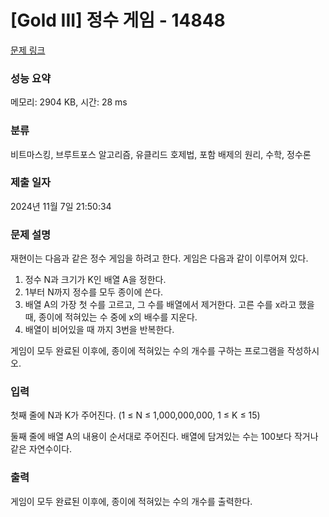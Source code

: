 # [Gold III] 정수 게임 - 14848 

[문제 링크](https://www.acmicpc.net/problem/14848) 

### 성능 요약

메모리: 2904 KB, 시간: 28 ms

### 분류

비트마스킹, 브루트포스 알고리즘, 유클리드 호제법, 포함 배제의 원리, 수학, 정수론

### 제출 일자

2024년 11월 7일 21:50:34

### 문제 설명

<p>재현이는 다음과 같은 정수 게임을 하려고 한다. 게임은 다음과 같이 이루어져 있다.</p>

<ol>
	<li>정수 N과 크기가 K인 배열 A을 정한다.</li>
	<li>1부터 N까지 정수를 모두 종이에 쓴다.</li>
	<li>배열 A의 가장 첫 수를 고르고, 그 수를 배열에서 제거한다. 고른 수를 x라고 했을 때, 종이에 적혀있는 수 중에 x의 배수를 지운다.</li>
	<li>배열이 비어있을 때 까지 3번을 반복한다.</li>
</ol>

<p>게임이 모두 완료된 이후에, 종이에 적혀있는 수의 개수를 구하는 프로그램을 작성하시오.</p>

### 입력 

 <p>첫째 줄에 N과 K가 주어진다. (1 ≤ N ≤ 1,000,000,000, 1 ≤ K ≤ 15)</p>

<p>둘째 줄에 배열 A의 내용이 순서대로 주어진다. 배열에 담겨있는 수는 100보다 작거나 같은 자연수이다.</p>

### 출력 

 <p>게임이 모두 완료된 이후에, 종이에 적혀있는 수의 개수를 출력한다.</p>

